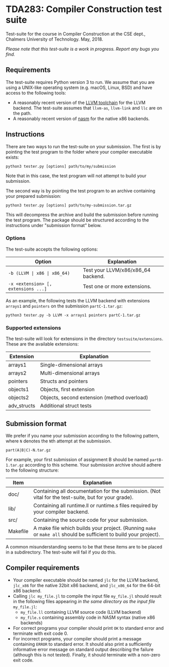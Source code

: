 # TDA283: Compiler Construction test suite

Test-suite for the course in Compiler Construction at the CSE dept.,
Chalmers University of Technology.
May, 2018.

*Please note that this test-suite is a work in progress. Report any bugs you
find.*

## Requirements

The test-suite requires Python version 3 to run. We assume that you are using a
UNIX-like operating system (e.g. macOS, Linux, BSD) and have access to the
following tools:

  * A reasonably recent version of the [LLVM toolchain](https://llvm.org) for
    the LLVM backend. The test-suite assumes that `llvm-as`, `llvm-link` and
    `llc` are on the path.
  * A reasonably recent version of [nasm](https://www.nasm.us) for the native
    x86 backends.

## Instructions

There are two ways to run the test-suite on your submission. The first is by
pointing the test program to the folder where your compiler executable exists:

    python3 tester.py [options] path/to/my/submission

Note that in this case, the test program will not attempt to build your submission.

The second way is by pointing the test program to an archive containing your
prepared submission:

    python3 tester.py [options] path/to/my-submission.tar.gz

This will decompress the archive and build the submission before running the test program.
The package should be structured according to the instructions under "submission format" below.

### Options

The test-suite accepts the following options:

| Option                              | Explanation                        |
| ----------------------------------- | ---------------------------------- |
| `-b (LLVM \| x86 \| x86_64)` | Test your LLVM/x86/x86_64 backend. |
| `-x <extension> [, extensions ...]` | Test one or more extensions.       |

As an example, the following tests the LLVM backend with extensions `arrays1`
and `pointers` on the submission `partC-1.tar.gz`:

    python3 tester.py -b LLVM -x arrays1 pointers partC-1.tar.gz

### Supported extensions

The test-suite will look for extensions in the directory `testsuite/extensions`.
These are the available extensions:

| Extension   | Explanation                                 |
| ----------- | ------------------------------------------- |
| arrays1     | Single-dimensional arrays                   |
| arrays2     | Multi-dimensional arrays                    |
| pointers    | Structs and pointers                        |
| objects1    | Objects, first extension                    |
| objects2    | Objects, second extension (method overload) |
| adv_structs | Additional struct tests                     |

## Submission format

We prefer if you name your submission according to the following pattern,
where `N` denotes the `N`th attempt at the submission.

    part(A|B|C)-N.tar.gz

For example, your first submission of assignment B should be named
`partB-1.tar.gz` according to this scheme. Your submission archive should adhere to the following structure:

| Item       | Explanation   |
| ---------- | ------------- |
|   doc/     |  Containing all documentation for the submission. (Not vital for the test-suite, but for your grade). |
|   lib/     |  Containing all runtime.ll or runtime.s files required by your compiler backend. |
|   src/     |  Containing the source code for your submission. |
|   Makefile |  A make file which builds your project. (Running `make` or `make all` should be sufficient to build your project). |

A common misunderstanding seems to be that these items are to be placed in a subdirectory. The test-suite will fail if you do this.

## Compiler requirements

* Your compiler executable should be named `jlc` for the LLVM backend,
  `jlc_x86` for the native 32bit x86 backend, and `jlc_x86_64` for the 64-bit
  x86 backend.
* Calling `jlc my_file.jl` to compile the input file `my_file.jl` should
  result in the following files appearing *in the same directory as the
  input file* `my_file.jl`:
  + `my_file.ll` containing LLVM source code (LLVM backend)
  + `my_file.s` containing assembly code in NASM syntax (native x86 backends)
* For correct programs your compiler should print `OK` to standard error and
  terminate with exit code 0.
* For incorrect programs, your compiler should print a message containing `ERROR`
  to standard error. It should also print a sufficiently informative error message 
  on standard output describing the failure (although this is not tested).
  Finally, it should terminate with a non-zero exit code.

